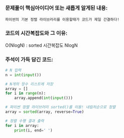 ### 문제풀이 핵심아이디어 또는 새롭게 알게된 내용: 
    파이썬의 기본 정렬 라이브러리를 이용할때가 코드가 제일 간결하다!
    
### 코드의 시간복잡도와 그 이유:
  O(NlogN) : sorted 시간복잡도 NlogN
    
    
### 주석이 가득 담긴 코드:
```python
# N 입력
n = int(input())

# N개의 정수 리스트에 저장
array = []
for i in range(n):
    array.append(int(input()))

# 파이썬 정렬 라이브러리 sorted()를 이용! 내림차순으로 정렬
array = sorted(array, reverse=True)

# 정렬 수행 결과 출력
for i in array:
    print(i, end=' ')
```
